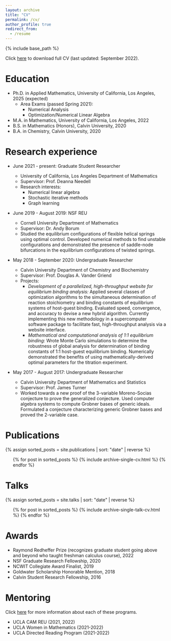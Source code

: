 ```yaml
---
layout: archive
title: "CV"
permalink: /cv/
author_profile: true
redirect_from:
  - /resume
---
```


{% include base_path %}

Click [here](https://joycechew.github.io/files/JoyceChew_CV_Fall22.pdf) to download full CV (last updated: September 2022).

Education
======
* Ph.D. in Applied Mathematics, University of California, Los Angeles, 2025 (expected)
  * Area Exams (passed Spring 2021):
    * Numerical Analysis
    * Optimization/Numerical Linear Algebra
* M.A. in Mathematics, University of California, Los Angeles, 2022
* B.S. in Mathematics (Honors), Calvin University, 2020
* B.A. in Chemistry, Calvin University, 2020

Research experience
======
* June 2021 - present: Graduate Student Researcher
  * University of California, Los Angeles Department of Mathematics
  * Supervisor: Prof. Deanna Needell
  * Research interests:
    * Numerical linear algebra
    * Stochastic iterative methods
    * Graph learning

* June 2019 - August 2019: NSF REU
  * Cornell University Department of Mathematics
  * Supervisor: Dr. Andy Borum
  * Studied the equilibrium configurations of flexible helical springs using optimal control. Developed numerical methods to find unstable configurations and demonstrated the presence of saddle-node bifurcations in the equilibrium configurations of twisted springs.

* May 2018 - September 2020: Undergraduate Researcher
  * Calvin University Department of Chemistry and Biochemistry
  * Supervisor: Prof. Douglas A. Vander Griend
  * Projects:
    * _Development of a parallelized, high-throughput website for equilibrium binding analysis:_ Applied several classes of optimization algorithms to the simultaneous determination of reaction stoichiometry and binding constants of equilibrium systems of host-guest binding. Evaluated speed, convergence, and accuracy to devise a new hybrid algorithm. Currently implementing this new methodology in a supercomputer software package to facilitate fast, high-throughput analysis via a website interface.
    * _Mathematical and computational analysis of 1:1 equilibrium binding:_ Wrote Monte Carlo simulations to determine the robustness of global analysis for determination of binding constants of 1:1 host-guest equilibrium binding. Numerically demonstrated the benefits of using mathematically-derived optimal parameters for the titration experiment.

* May 2017 - August 2017: Undergraduate Researcher
  * Calvin University Department of Mathematics and Statistics
  * Supervisor: Prof. James Turner
  * Worked towards a new proof of the 3-variable Moreno-Socias conjecture to prove the generalized conjecture. Used computer algebra systems to compute Grobner bases of generic ideals. Formulated a conjecture characterizing generic Grobner bases and proved the 2-variable case.

<!-- Skills
======
* Skill 1
* Skill 2
  * Sub-skill 2.1
  * Sub-skill 2.2
  * Sub-skill 2.3
* Skill 3 -->

Publications
======
{% assign sorted_posts = site.publications | sort: "date" | reverse %}
  <ul>{% for post in sorted_posts %}
    {% include archive-single-cv.html %}
  {% endfor %}</ul>

Talks
======
{% assign sorted_posts = site.talks | sort: "date" | reverse %}
  <ul>{% for post in sorted_posts %}
    {% include archive-single-talk-cv.html %}
  {% endfor %}</ul>

<!-- Teaching
======
  <ul>{% for post in site.teaching %}
    {% include archive-single-cv.html %}
  {% endfor %}</ul> -->

Awards
======
* Raymond Redheffer Prize (recognizes graduate student going above and beyond who taught freshman calculus course), 2022
* NSF Graduate Research Fellowship, 2020
* NCWIT Collegiate Award Finalist, 2019
* Goldwater Scholarship Honorable Mention, 2018
* Calvin Student Research Fellowship, 2016

Mentoring
======
Click [here](https://joycechew.github.io/mentoring/) for more information about each of these programs.
* UCLA CAM REU (2021, 2022)
* UCLA Women in Mathematics (2021-2022)
* UCLA Directed Reading Program (2021-2022)

